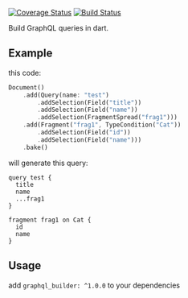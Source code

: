 [![Coverage Status](https://coveralls.io/repos/github/SahandAkbarzadeh/graphql_builder/badge.svg?branch=master)](https://coveralls.io/github/SahandAkbarzadeh/graphql_builder?branch=master)
[![Build Status](https://travis-ci.com/SahandAkbarzadeh/graphql_builder.svg?branch=master)](https://travis-ci.com/SahandAkbarzadeh/graphql_builder)

Build GraphQL queries in dart.

## Example
this code:
```dart
Document()
    .add(Query(name: "test")
        .addSelection(Field("title"))
        .addSelection(Field("name"))
        .addSelection(FragmentSpread("frag1")))
    .add(Fragment("frag1", TypeCondition("Cat"))
        .addSelection(Field("id"))
        .addSelection(Field("name")))
    .bake()
```
will generate this query:
```
query test {
  title
  name
  ...frag1
} 

fragment frag1 on Cat {
  id
  name
}
```

## Usage

add `graphql_builder: ^1.0.0` to your dependencies

